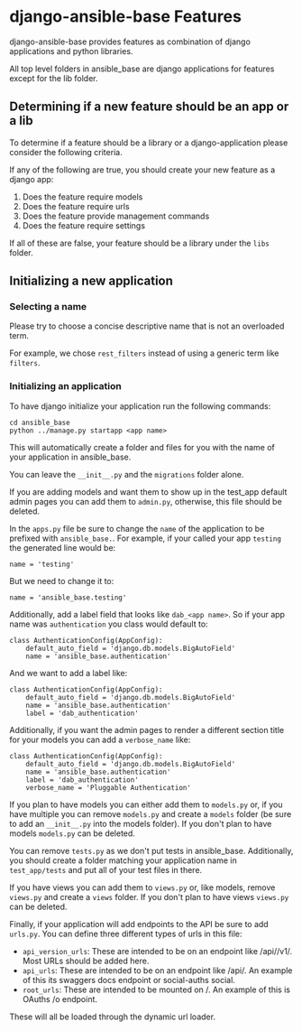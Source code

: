# django-ansible-base Features
django-ansible-base provides features as combination of django applications and python libraries.

All top level folders in ansible_base are django applications for features except for the lib folder.

## Determining if a new feature should be an app or a lib

To determine if a feature should be a library or a django-application please consider the following criteria.

If any of the following are true, you should create your new feature as a django app:
1) Does the feature require models
2) Does the feature require urls
3) Does the feature provide management commands
4) Does the feature require settings

If all of these are false, your feature should be a library under the `libs` folder.

## Initializing a new application

### Selecting a name

Please try to choose a concise descriptive name that is not an overloaded term.

For example, we chose `rest_filters` instead of using a generic term like `filters`.

### Initializing an application

To have django initialize your application run the following commands:

```
cd ansible_base
python ../manage.py startapp <app name>
```

This will automatically create a folder and files for you with the name of your application in ansible_base.

You can leave the `__init__.py` and the `migrations` folder alone.

If you are adding models and want them to show up in the test_app default admin pages you can add them to `admin.py`, otherwise, this file should be deleted.

In the `apps.py` file be sure to change the `name` of the application to be prefixed with `ansible_base.`. For example, if your called your app `testing` the generated line would be:

```
name = 'testing'
```

But we need to change it to:
```
name = 'ansible_base.testing'
```

Additionally, add a label field that looks like `dab_<app name>`. So if your app name was `authentication` you class would default to:
```
class AuthenticationConfig(AppConfig):
    default_auto_field = 'django.db.models.BigAutoField'
    name = 'ansible_base.authentication'
```

And we want to add a label like:
```
class AuthenticationConfig(AppConfig):
    default_auto_field = 'django.db.models.BigAutoField'
    name = 'ansible_base.authentication'
    label = 'dab_authentication'
```

Additionally, if you want the admin pages to render a different section title for your models you can add a `verbose_name` like:
```
class AuthenticationConfig(AppConfig):
    default_auto_field = 'django.db.models.BigAutoField'
    name = 'ansible_base.authentication'
    label = 'dab_authentication'
    verbose_name = 'Pluggable Authentication'
```


If you plan to have models you can either add them to `models.py` or, if you have multiple you can remove `models.py` and create a `models` folder (be sure to add an `__init__.py` into the models folder). If you don't plan to have models `models.py` can be deleted.

You can remove `tests.py` as we don't put tests in ansible_base. Additionally, you should create a folder matching your application name in `test_app/tests` and put all of your test files in there.

If you have views you can add them to `views.py` or, like models, remove `views.py` and create a `views` folder. If you don't plan to have views `views.py` can be deleted.

Finally, if your application will add endpoints to the API be sure to add `urls.py`. You can define three different types of urls in this file:
 * `api_version_urls`: These are intended to be on an endpoint like /api/<some name>/v1/. Most URLs should be added here.
 * `api_urls`: These are intended to be on an endpoint like /api/<some name>. An example of this its swaggers docs endpoint or social-auths social.
 * `root_urls`: These are intended to be mounted on /. An example of this is OAuths /o endpoint.

These will all be loaded through the dynamic url loader.
